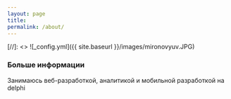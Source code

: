 ```yaml
---
layout: page
title: 
permalink: /about/
---
```


[//]: <> ![_config.yml]({{ site.baseurl }}/images/mironovyuv.JPG)



### Больше информации

Занимаюсь веб-разработкой, аналитикой и мобильной разработкой на delphi


